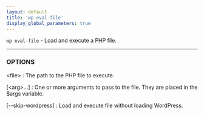 ```yaml
---
layout: default
title: 'wp eval-file'
display_global_parameters: true
---
```


`wp eval-file` - Load and execute a PHP file.

<hr />

### OPTIONS

&lt;file&gt;
: The path to the PHP file to execute.

[&lt;arg&gt;...]
: One or more arguments to pass to the file. They are placed in the $args variable.

[\--skip-wordpress]
: Load and execute file without loading WordPress.



